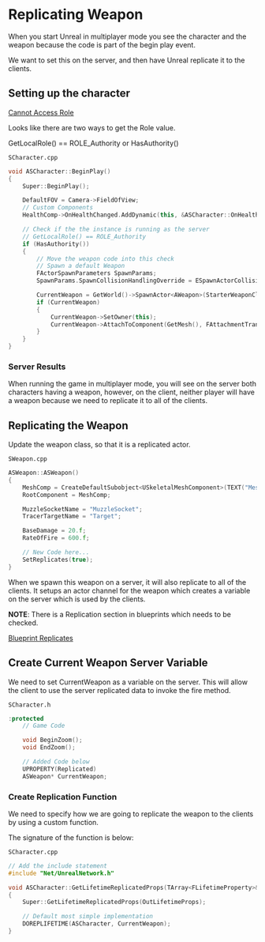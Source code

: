 # Replicating Weapon

When you start Unreal in multiplayer mode you see the character and the weapon because the code is part of the begin play event.

We want to set this on the server, and then have Unreal replicate it to the clients.

## Setting up the character

[Cannot Access Role](https://forums.unrealengine.com/t/cant-access-role-for-multiplayer-purpose/467009)

Looks like there are two ways to get the Role value.

GetLocalRole() == ROLE_Authority
or
HasAuthority()

`SCharacter.cpp`
```c++
void ASCharacter::BeginPlay()
{
	Super::BeginPlay();

	DefaultFOV = Camera->FieldOfView;
	// Custom Components
	HealthComp->OnHealthChanged.AddDynamic(this, &ASCharacter::OnHealthChanged);

	// Check if the the instance is running as the server
	// GetLocalRole() == ROLE_Authority
	if (HasAuthority())
	{
		// Move the weapon code into this check
		// Spawn a default Weapon
		FActorSpawnParameters SpawnParams;
		SpawnParams.SpawnCollisionHandlingOverride = ESpawnActorCollisionHandlingMethod::AlwaysSpawn;

		CurrentWeapon = GetWorld()->SpawnActor<AWeapon>(StarterWeaponClass, FVector::ZeroVector, FRotator::ZeroRotator, SpawnParams);
		if (CurrentWeapon)
		{
			CurrentWeapon->SetOwner(this);
			CurrentWeapon->AttachToComponent(GetMesh(), FAttachmentTransformRules::SnapToTargetNotIncludingScale, WeaponAttachSocketName);
		}
	}
}
```

### Server Results

When running the game in multiplayer mode, you will see on the server both characters having a weapon, however, on the client, neither player will have a weapon because we need to replicate it to all of the clients.

## Replicating the Weapon

Update the weapon class, so that it is a replicated actor.

`SWeapon.cpp`
```c++
ASWeapon::ASWeapon()
{
	MeshComp = CreateDefaultSubobject<USkeletalMeshComponent>(TEXT("MeshComp"));
	RootComponent = MeshComp;

	MuzzleSocketName = "MuzzleSocket";
	TracerTargetName = "Target";

	BaseDamage = 20.f;
	RateOfFire = 600.f;

	// New Code here...
	SetReplicates(true);
}
```

When we spawn this weapon on a server, it will also replicate to all of the clients.  It setups an actor channel for the weapon which creates a variable on the server which is used by the clients.

**NOTE**: There is a Replication section in blueprints which needs to be checked.

[Blueprint Replicates](../media/multiplayer_weapon_1.png)

## Create Current Weapon Server Variable

We need to set CurrentWeapon as a variable on the server.  This will allow the client to use the server replicated data to invoke the fire method.

`SCharacter.h`
```c++
:protected
	// Game Code

	void BeginZoom();
	void EndZoom();

	// Added Code below
	UPROPERTY(Replicated)
	ASWeapon* CurrentWeapon;
```

### Create Replication Function

We need to specify how we are going to replicate the weapon to the clients by using a custom function.

The signature of the function is below:

`SCharacter.cpp`
```c++
// Add the include statement
#include "Net/UnrealNetwork.h"

void ASCharacter::GetLifetimeReplicatedProps(TArray<FLifetimeProperty>& OutLifetimeProps) const
{
	Super::GetLifetimeReplicatedProps(OutLifetimeProps);

	// Default most simple implementation
	DOREPLIFETIME(ASCharacter, CurrentWeapon);
}
```